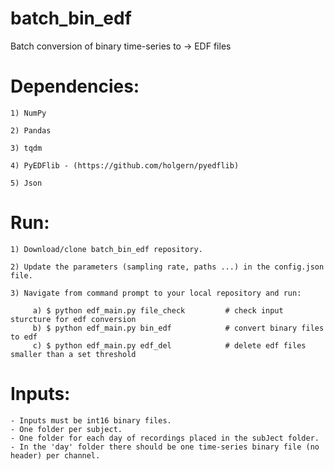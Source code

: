 # batch_bin_edf
Batch conversion of binary time-series to -> EDF files

# Dependencies:

    1) NumPy

    2) Pandas

    3) tqdm

    4) PyEDFlib - (https://github.com/holgern/pyedflib)
    
    5) Json

# Run:

    1) Download/clone batch_bin_edf repository.
    
    2) Update the parameters (sampling rate, paths ...) in the config.json file.
    
    3) Navigate from command prompt to your local repository and run:
         
         a) $ python edf_main.py file_check         # check input sturcture for edf conversion
         b) $ python edf_main.py bin_edf            # convert binary files to edf
         c) $ python edf_main.py edf_del            # delete edf files smaller than a set threshold

# Inputs:

    - Inputs must be int16 binary files.
    - One folder per subject.
    - One folder for each day of recordings placed in the subJect folder.
    - In the 'day' folder there should be one time-series binary file (no header) per channel.
